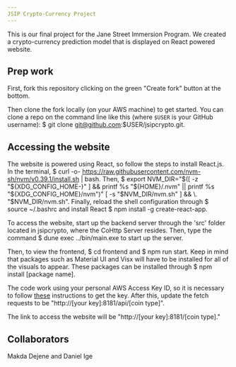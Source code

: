 ```yaml
---
JSIP Crypto-Currency Project
---
```

This is our final project for the Jane Street Immersion Program. We created a crypto-currency prediction model that is displayed on React powered website.

## Prep work

First, fork this repository clicking on the
green "Create fork" button at the bottom.

Then clone the fork locally (on your AWS machine) to get started. You can clone a repo on
the command line like this (where `$USER` is your GitHub username): $ git clone git@github.com:$USER/jsipcrypto.git.


## Accessing the website

The website is powered using React, so follow the steps to install React.js. In the terminal, $ curl -o- https://raw.githubusercontent.com/nvm-sh/nvm/v0.39.1/install.sh | bash. Then, $ export NVM_DIR="$([ -z "${XDG_CONFIG_HOME-}" ] && printf %s "${HOME}/.nvm" || printf %s "${XDG_CONFIG_HOME}/nvm")"
[ -s "$NVM_DIR/nvm.sh" ] && \. "$NVM_DIR/nvm.sh". Finally, reload the shell configuration through  $ source ~/.bashrc and install React $ npm install -g create-react-app.

To access the website, start up the backend server through the 'src' folder located in jsipcrypto, where the CoHttp Server resides. Then, type the command $ dune exec ../bin/main.exe to start up the server. 

Then, to view the frontend, $ cd frontend and $ npm run start. Keep in mind that packages such as Material UI and Visx will have to be installed for all of the visuals to appear. These packages can be installed through $ npm install [package name]. 

The code work using your personal AWS Access Key ID, so it is necessary to follow [these](https://docs.aws.amazon.com/powershell/latest/userguide/pstools-appendix-sign-up.html) instructions to get the key. After this, update the fetch requests to be "http://[your key]:8181/api/[coin type]".

The link to access the website will be "http://[your key]:8181/[coin type]."


## Collaborators 

Makda Dejene and Daniel Ige




